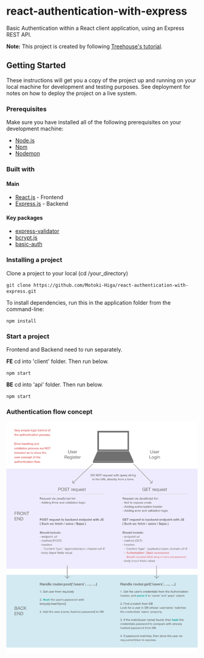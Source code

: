 # react-authentication-with-express

Basic Authentication within a React client application, using an Express REST API.

__Note:__ This project is created by following [Treehouse's tutorial](https://teamtreehouse.com/library/react-authentication/introducing-the-authentication-project/what-is-basic-authentication).

## Getting Started

These instructions will get you a copy of the project up and running on your local machine for development and testing purposes. See deployment for notes on how to deploy the project on a live system.

### Prerequisites

Make sure you have installed all of the following prerequisites on your development machine:

- [Node.js](https://nodejs.org/en/download/)
- [Npm](https://www.npmjs.com/get-npm)
- [Nodemon](https://www.npmjs.com/package/nodemon)

### Built with

#### Main

- [React.js](https://www.npmjs.com/package/create-react-app) - Frontend
- [Express.js](https://www.npmjs.com/package/express) - Backend

#### Key packages

- [express-validator](https://www.npmjs.com/package/express-validator)
- [bcrypt.js](https://www.npmjs.com/package/bcryptjs)
- [basic-auth](https://www.npmjs.com/package/basic-auth)

### Installing a project

Clone a project to your local (cd /your_directory)

```
git clone https://github.com/Motoki-Higa/react-authentication-with-express.git
```

To install dependencies, run this in the application folder from the command-line:

```
npm install
```

### Start a project

Frontend and Backend need to run separately.

__FE__
cd into 'client' folder. Then run below.

```
npm start
```

__BE__
cd into 'api' folder. Then run below.

```
npm start
```

### Authentication flow concept

![Image of concept](./client/public/react-express-authentication-explain.jpg)